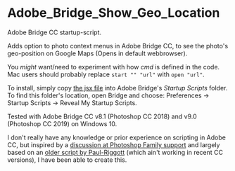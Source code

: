 # Adobe_Bridge_Show_Geo_Location

Adobe Bridge CC startup-script.

Adds option to photo context menus in Adobe Bridge CC, to see the photo's geo-position on Google Maps (Opens in default webbrowser).

You _might_ want/need to experiment with how _cmd_ is defined in the code. Mac users should probably replace `start "" "url"` with `open "url"`.

To install, simply copy [the jsx file](https://github.com/StigNygaard/Adobe_Bridge_Show_Geo_Location/raw/master/ShowOnGoogleMaps.jsx) into Adobe Bridge's _Startup Scripts_ folder. To find this folder's location, open Bridge and choose: Preferences -> Startup Scripts -> Reveal My Startup Scripts.

Tested with Adobe Bridge CC v8.1 (Photoshop CC 2018) and v9.0 (Photoshop CC 2019) on Windows 10.

I don't really have any knowledge or prior experience on scripting in Adobe CC, but inspired by a [discussion at Photoshop Family support](https://feedback.photoshop.com/photoshop_family/topics/_mapping_the_photo_in_bridge) and largely based on an [older script by Paul-Riggott](https://github.com/Paul-Riggott/PS-Scripts/blob/master/Map%20from%20Geotag.jsx) (which ain't working in recent CC versions), I have been able to create this.
